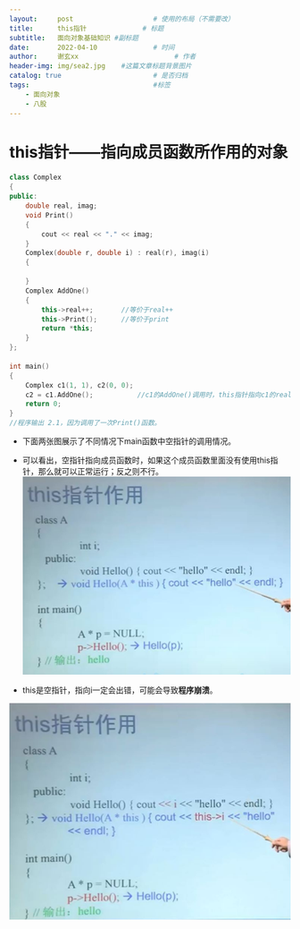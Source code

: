 ```yaml
---
layout:     post   				    # 使用的布局（不需要改）
title:      this指针				# 标题 
subtitle:   面向对象基础知识 #副标题
date:       2022-04-10 				# 时间
author:     谢玄xx 						# 作者
header-img: img/sea2.jpg 	#这篇文章标题背景图片
catalog: true 						# 是否归档
tags:								#标签
    - 面向对象
    - 八股
---
```


# this指针——指向成员函数所作用的对象

```CPP
class Complex
{
public:
	double real, imag;
	void Print()
	{
		cout << real << "." << imag;
	}
	Complex(double r, double i) : real(r), imag(i)
	{
		
	}
	Complex AddOne()
	{
		this->real++;		//等价于real++
		this->Print();		//等价于print
		return *this;
	}
};

int main()
{
	Complex c1(1, 1), c2(0, 0);
	c2 = c1.AddOne();           //c1的AddOne()调用时，this指针指向c1的real，因此c1.AddOne()调用后，实部为2虚部为1，统统赋值给c2
	return 0;
}
//程序输出 2.1，因为调用了一次Print()函数。
```

* 下面两张图展示了不同情况下main函数中空指针的调用情况。
* 可以看出，空指针指向成员函数时，如果这个成员函数里面没有使用this指针，那么就可以正常运行；反之则不行。
![](https://raw.githubusercontent.com/xie96808/xie96808.github.io/master/img/this1.JPG)

* this是空指针，指向i一定会出错，可能会导致**程序崩溃**。

![](https://raw.githubusercontent.com/xie96808/xie96808.github.io/master/img/this2.JPG)

